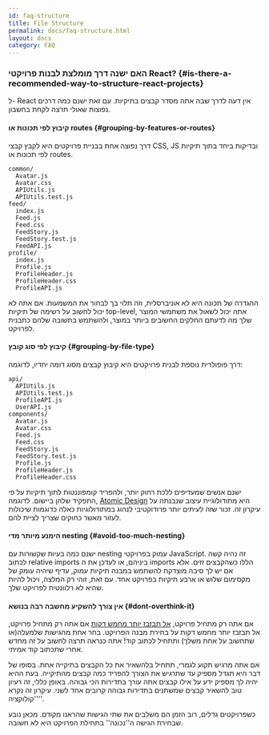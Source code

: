 ```yaml
---
id: faq-structure
title: File Structure
permalink: docs/faq-structure.html
layout: docs
category: FAQ
---
```


### האם ישנה דרך מומלצת לבנות פרויקטי React? {#is-there-a-recommended-way-to-structure-react-projects}

ל- React אין דעה לדרך שבה אתה מסדר קבצים בתיקיות. עם זאת ישנם כמה דרכים נפוצות שאולי תרצה לקחת בחשבון.

#### קיבוץ לפי תכונות או routes {#grouping-by-features-or-routes}

דרך נפוצה אחת בבניית פרויקטים היא לקבץ קבצי CSS, JS ובדיקות ביחד בתוך תיקיות לפי תכונות או routes.

```
common/
  Avatar.js
  Avatar.css
  APIUtils.js
  APIUtils.test.js
feed/
  index.js
  Feed.js
  Feed.css
  FeedStory.js
  FeedStory.test.js
  FeedAPI.js
profile/
  index.js
  Profile.js
  ProfileHeader.js
  ProfileHeader.css
  ProfileAPI.js
```

ההגדרה של תכונה היא לא אוניברסלית, וזה תלוי בך לבחור את המשמעות. אם אתה לא יכול לחשוב על רשימה של תיקיות top-level, אתה יכול לשאול את משתמשי המוצר שלך מה לדעתם החלקים החשובים ביותר במוצר, ולהשתמש בתשובה שלהם כתבנית לפרויקט.

#### קיבוץ לפי סוג קובץ {#grouping-by-file-type}

דרך פופולרית נוספת לבנית פרויקטים היא קיבוץ קבצים מסוג דומה יחדיו, לדוגמה: 

```
api/
  APIUtils.js
  APIUtils.test.js
  ProfileAPI.js
  UserAPI.js
components/
  Avatar.js
  Avatar.css
  Feed.js
  Feed.css
  FeedStory.js
  FeedStory.test.js
  Profile.js
  ProfileHeader.js
  ProfileHeader.css
```

ישנם אנשים שמעדיפים ללכת רחוק יותר, ולהפריד קומפוננטות לתוך תיקיות על פי התפקיד שלהן ביישום. לדוגמה, [Atomic Design](http://bradfrost.com/blog/post/atomic-web-design/) היא מתודולוגיית עיצוב שנבנתה על עיקרון זה. זכור שזה לעיתים יותר פרודוקטיבי לנהוג במתודולוגיות כאלה כדוגמות שיכולות לעזור מאשר כחוקים שצריך לציית להם.

#### הימנע מיותר מדי nesting {#avoid-too-much-nesting}

ישנם כמה בעיות שקשורות עם nesting עמוק בפרויקטי JavaScript. זה נהיה קשה לכתוב relative imports ביניהם, או לעדכן את ה imports הללו כשהקבצים זזים. אלא אם יש לך סיבה מוצדקת להשתמש במבנה תיקיות עמוק, עדיף שיהיה עומק של מקסימום שלוש או ארבע תיקיות בפרויקט אחד. עם זאת, זוהי רק המלצה, ויכול להיות שהיא לא רלוונטית לפרויקט שלך.

#### אין צורך להשקיע מחשבה רבה בנושא {#dont-overthink-it}

אם אתה רק מתחיל פרויקט, [אל תבזבז יותר מחמש דקות](https://en.wikipedia.org/wiki/Analysis_paralysis) אם אתה רק מתחיל פרויקט, אל תבזבז יותר מחמש דקות על בחירת מבנה הפרויקט. בחר אחת מהגישות שלמעלה(או שתחשוב על אחת משלך) ותתחיל לכתוב קוד! אתה כנראה תרצה לחשוב על זה מחדש אחרי שתכתוב קוד אמיתי.

אם אתה מרגיש תקוע לגמרי, תתחיל בלהשאיר את כל הקבצים בתיקייה אחת. בסופו של דבר היא תגדל מספיק עד שתרגיש את הצורך להפריד כמה קבצים מהתיקייה. בעת ההיא יהיה לך מספיק ידע על אילו קבצים אתה עורך בתדירות הכי גבוהה. באופן כללי, זה רעיון טוב להשאיר קבצים שמשתנים בתדירות גבוהה קרובים אחד לשני. עיקרון זה נקרא ''קולוקציה''.

כשפרויקטים גדלים, רוב הזמן הם משלבים את שתי הגישות שהראנו מקודם. מכאן נובע שבחירת הגישה ה''נכונה'' בתחילת הפרויקט היא לא חשובה. 